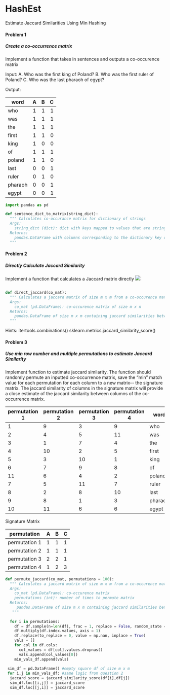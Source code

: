 # HashEst
Estimate Jaccard Similarities Using Min Hashing

#### Problem 1 
##### Create a co-occurrence matrix

Implement a function that takes in sentences and outputs a co-occurence matrix

Input:
  A. Who was the first king of Poland?
  B. Who was the first ruler of Poland?
  C. Who was the last pharaoh of egypt?

Output:

| word          | A    | B   | C   |
| ------------- |:----:| ---:| ---:|
| who           | 1    | 1   | 1   |
| was           | 1    | 1   | 1   |
| the           | 1    | 1   | 1   |
| first         | 1    | 1   | 0   |
| king          | 1    | 0   | 0   |
| of            | 1    | 1   | 1   |
| poland        | 1    | 1   | 0   |
| last          | 0    | 0   | 1   |
| ruler         | 0    | 1   | 0   |
| pharaoh       | 0    | 0   | 1   |
| egypt         | 0    | 0   | 1   |

```python
import pandas as pd

def sentence_dict_to_matrix(string_dict):
  """ Calculates co-occurance matrix for dictionary of strings
  Args:
    string_dict (dict): dict with keys mapped to values that are strings of words
  Returns:
    pandas.DataFrame with columns corresponding to the dictionary key of each element in the string_dict and rows for each unique word in the string_dict’s values
  """


```

#### Problem 2
##### Directly Calculate Jaccard Similarity

Implement a function that calculates a Jaccard matrix directly
![](https://wikimedia.org/api/rest_v1/media/math/render/svg/eaef5aa86949f49e7dc6b9c8c3dd8b233332c9e7)


```python

def direct_jaccard(co_mat):
  """ Calculates a jaccard matrix of size m x m from a co-occurence matrix of size m x n
  Args: 
    co_mat (pd.DataFrame): co-occurence matrix of size m x n
  Returns:
    pandas.DataFrame of size m x m containing jaccard similarities between each row and column combination
  """
 ```
  
Hints:
itertools.combinations() 
sklearn.metrics.jaccard_similarity_score()


#### Problem 3
##### Use min row number and multiple permutations to estimate Jaccard Similarity

Implement function to estimate jaccard similarity. The function should randomly permute an inputted co-occurrence matrix, save the “min” match value for each permutation for each column to a new matrix-- the signature matrix. The jaccard similarity of columns in the signature matrix will provide a close estimate of the jaccard similarity between columns of the co-occurrence matrix.

| permutation 1 | permutation 2 | permutation 3 | permutation 4 | word          | A    | B   | C   |
|---------------|---------------|---------------|---------------| ------------- |:----:| ---:| ---:|
| 1             | 9             | 3             | 9             | who           | 1    | 1   | 1   |
| 2             | 4             | 5             | 11            | was           | 1    | 1   | 1   |
| 3             | 1             | 7             | 4             | the           | 1    | 1   | 1   |
| 4             | 10            | 2             | 5             | first         | 1    | 1   | 0   |
| 5             | 3             | 10            | 1             | king          | 1    | 0   | 0   |
| 6             | 7             | 9             | 8             | of            | 1    | 1   | 1   |
| 11            | 6             | 4             | 2             | poland        | 1    | 1   | 0   |
| 7             | 5             | 11            | 7             | ruler         | 0    | 1   | 0   |
| 8             | 2             | 8             | 10            | last          | 0    | 0   | 1   |
| 9             | 8             | 1             | 3             | pharaoh       | 0    | 0   | 1   |
| 10            | 11            | 6             | 6             | egypt         | 0    | 0   | 1   |

Signature Matrix

| permutation   | A | B | C |
| ------------- | - | - | - |
| permutation 1 | 1 | 1 | 1 |
| permutation 2 | 1 | 1 | 1 |
| permutation 3 | 2 | 2 | 1 |
| permutation 4 | 1 | 2 | 3 |

```python
def permute_jaccard(co_mat, permutations = 100):
  """ Calculates a jaccard matrix of size m x m from a co-occurence matrix of size m x n using min row numbers from multiple permutations
  Args:
    co_mat (pd.DataFrame): co-occurence matrix
    permutations (int): number of times to permute matrix
  Returns:
     pandas.DataFrame of size m x m containing jaccard similarities between each row and column combination
   """
 
  for i in permutations:
    df = df.sample(n=len(df), frac = 1, replace = False, random_state = i)
    df.multiply(df.index.values, axis = 1)
    df.replace(to_replace = 0, value = np.nan, inplace = True)
    vals = []
    for col in df.cols:
      col_values = df[col].values.dropnas()
      vals.append(col_values[0])
    min_vals_df.append(vals)
    
 sim_df = pd.DataFrame() #empty square df of size m x m
 for i,j in min_vals_df: #same logic from question 2
  jaccard_score = jaccard_similarity_score(df[i],df[j])
  sim_df.loc[[i,j]] = jaccard_score
  sim_df.loc[[j,i]] = jaccard_score
  
  ```


